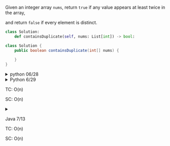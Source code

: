Given an integer array `nums`, return `true` if any value appears at least twice in the array, 

and return `false` if every element is distinct.

```py
class Solution:
    def containsDuplicate(self, nums: List[int]) -> bool:

```

```java
class Solution {
    public boolean containsDuplicate(int[] nums) {
        
    }
}
```

<details>

  <summary>python 06/28</summary>

```py
# time complexity: O(n)
# space complexity : O(n)

nums = [1,2,4,5,3]

class Solution:

    def contains_duplicate(self, nums):
        hashmap = set()

        for el in nums:
            if el in hashmap:
                return True
            hashmap.add(el)
            
        return False
        
```

</details>

<details>

  <summary>Python 6/29
  
  TC: O(n)
  
  SC: O(n)
  
  </summary>

```py
# Time Complexity: O(n)
# Space Complexity: O(n)
def containsDuplicate(nums: list[int]) -> bool:
    hashmap = {}

    for num in nums:
        hashmap[num] = hashmap.get(num,0) + 1
    
    for k in hashmap:
        if hashmap[k] > 1:
            return True
        
    return False
```

</details>


<details>

  <summary>
  
  Java 7/13
  
  TC: O(n)

  SC: O(n)
  
  </summary>

```java
class Solution {
    public static boolean containsDuplicate(int[] nums) {
        HashMap<String, Integer> numsFrequency = new HashMap<>();
        
        for (int num: nums) {
            if (numsFrequency.containsKey(Integer.toString(num))) {
                return true;
            } else {
                numsFrequency.put(Integer.toString(num), 1);
            }
        }
        return false;
    }
}
```

</details>
